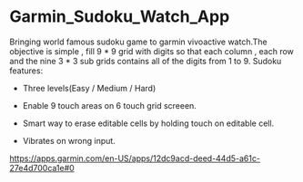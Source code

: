 # Garmin_Sudoku_Watch_App

Bringing world famous sudoku game to garmin vivoactive watch.The objective is simple , fill 9 * 9 grid with digits so that each column , each row and the nine 3 * 3 sub grids contains all of the digits from 1 to 9.
Sudoku features:

- Three levels(Easy / Medium / Hard)

- Enable 9 touch areas on 6 touch grid screeen.

- Smart way to erase editable cells by holding touch on editable cell.

- Vibrates on wrong input.


https://apps.garmin.com/en-US/apps/12dc9acd-deed-44d5-a61c-27e4d700ca1e#0

